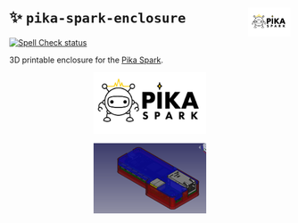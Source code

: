 <a href="https://pika-spark.io/"><img align="right" src="https://raw.githubusercontent.com/pika-spark/.github/main/logo/logo-pika-spark-bg-white.png" width="15%"></a>
:sparkles: `pika-spark-enclosure`
=================================
[![Spell Check status](https://github.com/pika-spark/pika-spark-enclosure/actions/workflows/spell-check.yml/badge.svg)](https://github.com/pika-spark/pika-spark-enclosure/actions/workflows/spell-check.yml)

3D printable enclosure for the [Pika Spark](https://pika-spark.io).

<p align="center">
  <a href="https://pika-spark.io/"><img src="https://raw.githubusercontent.com/pika-spark/.github/main/logo/logo-pika-spark-bg-white-github.png" width="40%"></a>
</p>

<p align="center">
  <img src="docs/images/pika-spark-enclosure_rendering.png" width="40%"></a>
</p>


